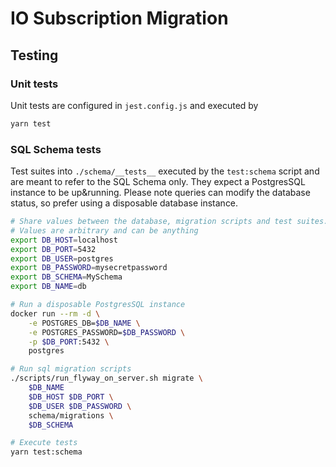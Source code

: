 # IO Subscription Migration

## Testing
### Unit tests
Unit tests are configured in `jest.config.js` and executed by
```sh
yarn test
```

### SQL Schema tests
Test suites into `./schema/__tests__` executed by the `test:schema` script and are meant to refer to the SQL Schema only. They expect a PostgresSQL instance to be up&running.
Please note queries can modify the database status, so prefer using a disposable database instance.

```sh
# Share values between the database, migration scripts and test suites.
# Values are arbitrary and can be anything
export DB_HOST=localhost
export DB_PORT=5432
export DB_USER=postgres
export DB_PASSWORD=mysecretpassword
export DB_SCHEMA=MySchema
export DB_NAME=db

# Run a disposable PostgresSQL instance
docker run --rm -d \
    -e POSTGRES_DB=$DB_NAME \
    -e POSTGRES_PASSWORD=$DB_PASSWORD \
    -p $DB_PORT:5432 \
    postgres

# Run sql migration scripts
./scripts/run_flyway_on_server.sh migrate \
    $DB_NAME 
    $DB_HOST $DB_PORT \
    $DB_USER $DB_PASSWORD \
    schema/migrations \
    $DB_SCHEMA

# Execute tests
yarn test:schema
```
